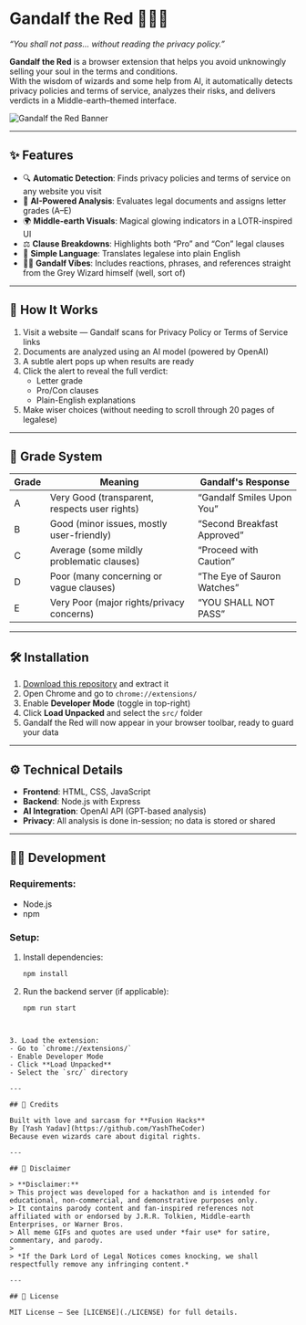 # Gandalf the Red 🧙‍♂️📜  
*“You shall not pass... without reading the privacy policy.”*

**Gandalf the Red** is a browser extension that helps you avoid unknowingly selling your soul in the terms and conditions.  
With the wisdom of wizards and some help from AI, it automatically detects privacy policies and terms of service, analyzes their risks, and delivers verdicts in a Middle-earth–themed interface.

![Gandalf the Red Banner](https://via.placeholder.com/800x200?text=Gandalf+the+Red)

---

## ✨ Features

- 🔍 **Automatic Detection**: Finds privacy policies and terms of service on any website you visit  
- 🧠 **AI-Powered Analysis**: Evaluates legal documents and assigns letter grades (A–E)  
- 🌍 **Middle-earth Visuals**: Magical glowing indicators in a LOTR-inspired UI  
- ⚖️ **Clause Breakdowns**: Highlights both “Pro” and “Con” legal clauses  
- 📖 **Simple Language**: Translates legalese into plain English  
- 🧙‍♂️ **Gandalf Vibes**: Includes reactions, phrases, and references straight from the Grey Wizard himself (well, sort of)

---

## 🧪 How It Works

1. Visit a website — Gandalf scans for Privacy Policy or Terms of Service links  
2. Documents are analyzed using an AI model (powered by OpenAI)  
3. A subtle alert pops up when results are ready  
4. Click the alert to reveal the full verdict:  
   - Letter grade  
   - Pro/Con clauses  
   - Plain-English explanations  
5. Make wiser choices (without needing to scroll through 20 pages of legalese)

---

## 🧾 Grade System

| Grade | Meaning                                         | Gandalf's Response           |
|-------|--------------------------------------------------|------------------------------|
| A     | Very Good (transparent, respects user rights)    | “Gandalf Smiles Upon You”    |
| B     | Good (minor issues, mostly user-friendly)        | “Second Breakfast Approved”  |
| C     | Average (some mildly problematic clauses)         | “Proceed with Caution”       |
| D     | Poor (many concerning or vague clauses)           | “The Eye of Sauron Watches”  |
| E     | Very Poor (major rights/privacy concerns)         | “YOU SHALL NOT PASS”         |

---

## 🛠 Installation

1. [Download this repository](#) and extract it  
2. Open Chrome and go to `chrome://extensions/`  
3. Enable **Developer Mode** (toggle in top-right)  
4. Click **Load Unpacked** and select the `src/` folder  
5. Gandalf the Red will now appear in your browser toolbar, ready to guard your data

---

## ⚙️ Technical Details

- **Frontend**: HTML, CSS, JavaScript  
- **Backend**: Node.js with Express  
- **AI Integration**: OpenAI API (GPT-based analysis)  
- **Privacy**: All analysis is done in-session; no data is stored or shared

---

## 🧑‍💻 Development

### Requirements:
- Node.js
- npm

### Setup:
1. Install dependencies:  
   ```bash
   npm install
   ```
2. Run the backend server (if applicable):  
   ```bash
   npm run start
  ```


3. Load the extension:
- Go to `chrome://extensions/`
- Enable Developer Mode
- Click **Load Unpacked**
- Select the `src/` directory

---

## 🙌 Credits

Built with love and sarcasm for **Fusion Hacks**  
By [Yash Yadav](https://github.com/YashTheCoder)  
Because even wizards care about digital rights.

---

## 📜 Disclaimer

> **Disclaimer:**  
> This project was developed for a hackathon and is intended for educational, non-commercial, and demonstrative purposes only.  
> It contains parody content and fan-inspired references not affiliated with or endorsed by J.R.R. Tolkien, Middle-earth Enterprises, or Warner Bros.  
> All meme GIFs and quotes are used under *fair use* for satire, commentary, and parody.  
>  
> *If the Dark Lord of Legal Notices comes knocking, we shall respectfully remove any infringing content.*

---

## 🪪 License

MIT License – See [LICENSE](./LICENSE) for full details.
